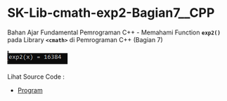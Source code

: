 # SK-Lib-cmath-exp2-Bagian7__CPP
Bahan Ajar Fundamental Pemrograman C++ - Memahami Function <code><b>exp2()</b></code> pada Library <code><b>&lt;cmath></b></code> di Pemrograman C++ (Bagian 7)<br><br>
<img src="https://github.com/RizkyKhapidsyah/SK-Lib-cmath-exp2-Bagian7__CPP/blob/master/SK-Lib-cmath-exp2-Bagian7__CPP/result/001.PNG"><br><br>
Lihat Source Code : <br>
- <a href="https://github.com/RizkyKhapidsyah/SK-Lib-cmath-exp2-Bagian7__CPP/blob/master/SK-Lib-cmath-exp2-Bagian7__CPP/Source.cpp">Program</a>
